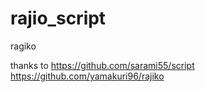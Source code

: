 # rajio_script
ragiko 

thanks to https://github.com/sarami55/script  
https://github.com/yamakuri96/rajiko  
